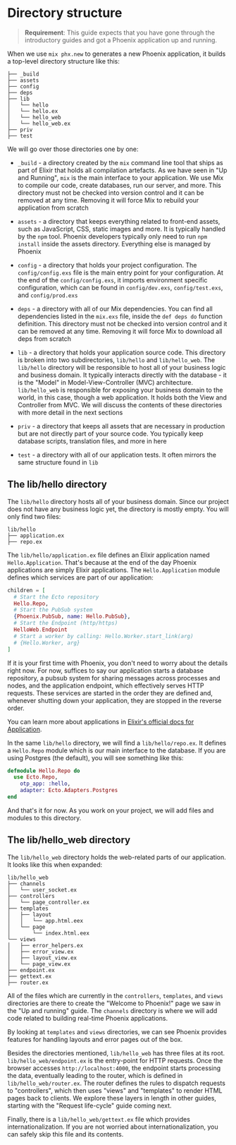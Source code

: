 # Directory structure

> **Requirement**: This guide expects that you have gone through the introductory guides and got a Phoenix application up and running.

When we use `mix phx.new` to generates a new Phoenix application, it builds a top-level directory structure like this:

```console
├── _build
├── assets
├── config
├── deps
├── lib
│   └── hello
│   └── hello.ex
│   └── hello_web
│   └── hello_web.ex
├── priv
├── test
```

We will go over those directories one by one:

  * `_build` - a directory created by the `mix` command line tool that ships as part of Elixir that holds all compilation artefacts. As we have seen in "Up and Running", `mix` is the main interface to your application. We use Mix to compile our code, create databases, run our server, and more. This directory must not be checked into version control and it can be removed at any time. Removing it will force Mix to rebuild your application from scratch

  * `assets` - a directory that keeps everything related to front-end assets, such as JavaScript, CSS, static images and more. It is typically handled by the `npm` tool. Phoenix developers typically only need to run `npm install` inside the assets directory. Everything else is managed by Phoenix

  * `config` - a directory that holds your project configuration. The `config/config.exs` file is the main entry point for your configuration. At the end of the `config/config.exs`, it imports environment specific configuration, which can be found in `config/dev.exs`, `config/test.exs`, and `config/prod.exs`

  * `deps` - a directory with all of our Mix dependencies. You can find all dependencies listed in the `mix.exs` file, inside the `def deps do` function definition. This directory must not be checked into version control and it can be removed at any time. Removing it will force Mix to download all deps from scratch

  * `lib` - a directory that holds your application source code. This directory is broken into two subdirectories, `lib/hello` and `lib/hello_web`. The `lib/hello` directory will be responsible to host all of your business logic and business domain. It typically interacts directly with the database - it is the "Model" in Model-View-Controller (MVC) architecture. `lib/hello_web` is responsible for exposing your business domain to the world, in this case, though a web application. It holds both the View and Controller from MVC. We will discuss the contents of these directories with more detail in the next sections

  * `priv` - a directory that keeps all assets that are necessary in production but are not directly part of your source code. You typically keep database scripts, translation files, and more in here

  * `test` - a directory with all of our application tests. It often mirrors the same structure found in `lib`

## The lib/hello directory

The `lib/hello` directory hosts all of your business domain. Since our project does not have any business logic yet, the directory is mostly empty. You will only find two files:

```console
lib/hello
├── application.ex
├── repo.ex
```

The `lib/hello/application.ex` file defines an Elixir application named `Hello.Application`. That's because at the end of the day Phoenix applications are simply Elixir applications. The `Hello.Application` module defines which services are part of our application:

```elixir
children = [
  # Start the Ecto repository
  Hello.Repo,
  # Start the PubSub system
  {Phoenix.PubSub, name: Hello.PubSub},
  # Start the Endpoint (http/https)
  HelloWeb.Endpoint
  # Start a worker by calling: Hello.Worker.start_link(arg)
  # {Hello.Worker, arg}
]
```

If it is your first time with Phoenix, you don't need to worry about the details right now. For now, suffices to say our application starts a database repository, a pubsub system for sharing messages across processes and nodes, and the application endpoint, which effectively serves HTTP requests. These services are started in the order they are defined and, whenever shutting down your application, they are stopped in the reverse order.

You can learn more about applications in [Elixir's official docs for Application](https://hexdocs.pm/elixir/Application.html).

In the same `lib/hello` directory, we will find a `lib/hello/repo.ex`. It defines a `Hello.Repo` module which is our main interface to the database. If you are using Postgres (the default), you will see something like this:

```elixir
defmodule Hello.Repo do
  use Ecto.Repo,
    otp_app: :hello,
    adapter: Ecto.Adapters.Postgres
end
```

And that's it for now. As you work on your project, we will add files and modules to this directory.

## The lib/hello_web directory

The `lib/hello_web` directory holds the web-related parts of our application. It looks like this when expanded:

```console
lib/hello_web
├── channels
│   └── user_socket.ex
├── controllers
│   └── page_controller.ex
├── templates
│   ├── layout
│   │   └── app.html.eex
│   └── page
│       └── index.html.eex
└── views
│   ├── error_helpers.ex
│   ├── error_view.ex
│   ├── layout_view.ex
│   └── page_view.ex
├── endpoint.ex
├── gettext.ex
├── router.ex
```

All of the files which are currently in the `controllers`, `templates`, and `views` directories are there to create the "Welcome to Phoenix!" page we saw in the "Up and running" guide. 
The `channels` directory is where we will add code related to building real-time Phoenix applications.

By looking at `templates` and `views` directories, we can see Phoenix provides features for handling layouts and error pages out of the box.

Besides the directories mentioned, `lib/hello_web` has three files at its root. `lib/hello_web/endpoint.ex` is the entry-point for HTTP requests. Once the browser accesses `http://localhost:4000`, the endpoint starts processing the data, eventually leading to the router, which is defined in `lib/hello_web/router.ex`. The router defines the rules to dispatch requests to "controllers", which then uses "views" and "templates" to render HTML pages back to clients. We explore these layers in length in other guides, starting with the "Request life-cycle" guide coming next.

Finally, there is a `lib/hello_web/gettext.ex` file which provides internationalization. If you are not worried about internationalization, you can safely skip this file and its contents.

